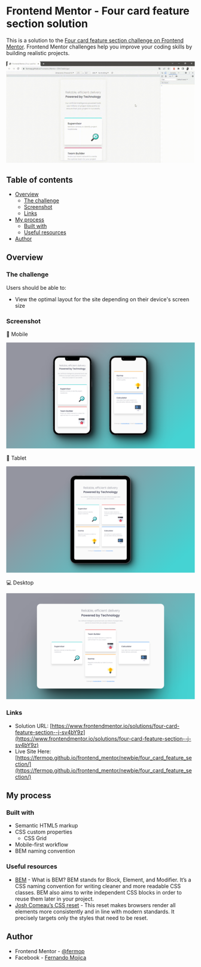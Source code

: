 # Frontend Mentor - Four card feature section solution

This is a solution to the [Four card feature section challenge on Frontend Mentor](https://www.frontendmentor.io/challenges/four-card-feature-section-weK1eFYK). Frontend Mentor challenges help you improve your coding skills by building realistic projects.

![Sample GIF](https://github.com/fermop/frontend_mentor-assets/blob/main/newbie/four_card_feature_section/sample.gif?raw=true)

## Table of contents

- [Overview](#overview)
  - [The challenge](#the-challenge)
  - [Screenshot](#screenshot)
  - [Links](#links)
- [My process](#my-process)
  - [Built with](#built-with)
  - [Useful resources](#useful-resources)
- [Author](#author)

## Overview

### The challenge

Users should be able to:

- View the optimal layout for the site depending on their device's screen size

### Screenshot

📱 Mobile

![Mobile](https://github.com/fermop/frontend_mentor-assets/blob/main/newbie/four_card_feature_section/mobile.png?raw=true)

📱 Tablet

![Tablet](https://github.com/fermop/frontend_mentor-assets/blob/main/newbie/four_card_feature_section/tablet.png?raw=true)

💻 Desktop

![Desktop](https://github.com/fermop/frontend_mentor-assets/blob/main/newbie/four_card_feature_section/desktop.png?raw=true)

### Links

- Solution URL: [https://www.frontendmentor.io/solutions/four-card-feature-section--j-sv4bY9z](https://www.frontendmentor.io/solutions/four-card-feature-section--j-sv4bY9z)
- Live Site Here: [https://fermop.github.io/frontend_mentor/newbie/four_card_feature_section/](https://fermop.github.io/frontend_mentor/newbie/four_card_feature_section/)

## My process

### Built with

- Semantic HTML5 markup
- CSS custom properties
  - CSS Grid
- Mobile-first workflow
- BEM naming convention

### Useful resources

- [BEM](https://9elements.com/bem-cheat-sheet/) - What is BEM? BEM stands for Block, Element, and Modifier. It’s a CSS naming convention for writing cleaner and more readable CSS classes. BEM also aims to write independent CSS blocks in order to reuse them later in your project.
- [Josh Comeau’s CSS reset](https://www.joshwcomeau.com/css/custom-css-reset/) - This reset makes browsers render all elements more consistently and in line with modern standards. It precisely targets only the styles that need to be reset.

## Author

- Frontend Mentor - [@fermop](https://www.frontendmentor.io/profile/fermop)
- Facebook - [Fernando Mojica](https://www.facebook.com/fernando.mojica.758737/)